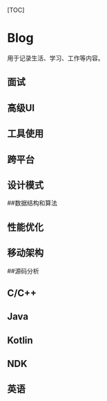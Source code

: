 [TOC]

# Blog

用于记录生活、学习、工作等内容。

## 面试

## 高级UI

## 工具使用

## 跨平台

## 设计模式

##数据结构和算法

## 性能优化

## 移动架构

##源码分析

## C/C++

## Java

## Kotlin

## NDK

## 英语



